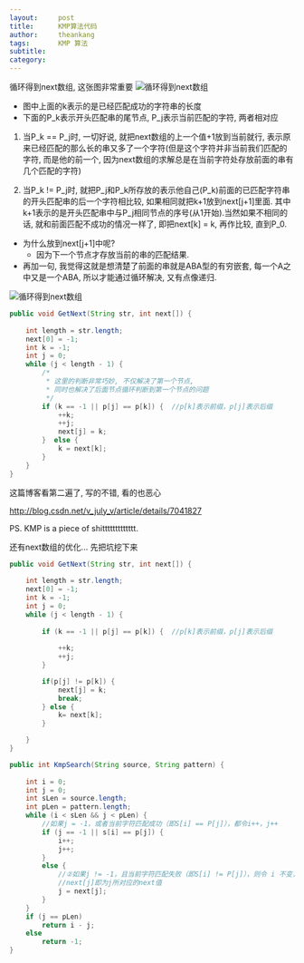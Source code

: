 ```yaml
---
layout:     post
title:      KMP算法代码
author:     theankang
tags: 		KMP 算法
subtitle:  	
category:  
---
```

循环得到next数组, 这张图非常重要
![循环得到next数组](http://img.blog.csdn.net/20150812214857858)

- 图中上面的k表示的是已经匹配成功的字符串的长度
- 下面的P_k表示开头匹配串的尾节点, P_j表示当前匹配的字符, 两者相对应

1. 当P_k == P_j时, 一切好说, 就把next数组的上一个值+1放到当前就行, 表示原来已经匹配的那么长的串又多了一个字符(但是这个字符并非当前我们匹配的字符, 而是他的前一个, 因为next数组的求解总是在当前字符处存放前面的串有几个匹配的字符)

2. 当P_k != P_j时, 就把P_j和P_k所存放的表示他自己(P_k)前面的已匹配字符串的开头匹配串的后一个字符相比较, 如果相同就把k+1放到next[j+1]里面. 其中k+1表示的是开头匹配串中与P_j相同节点的序号(从1开始).当然如果不相同的话, 就和前面匹配不成功的情况一样了, 即把next[k] = k, 再作比较, 直到P_0. 
- 为什么放到next[j+1]中呢? 
  - 因为下一个节点才存放当前的串的匹配结果.
- 再加一句, 我觉得这就是想清楚了前面的串就是ABA型的有穷嵌套, 每一个A之中又是一个ABA, 所以才能通过循环解决, 又有点像递归.

![循环得到next数组](http://img.blog.csdn.net/20140809163257703)

``` Java
public void GetNext(String str, int next[]) {  
    
    int length = str.length;
    next[0] = -1;  
    int k = -1;  
    int j = 0;  
    while (j < length - 1) {  
        /*
         * 这里的判断非常巧妙, 不仅解决了第一个节点, 
         * 同时也解决了后面节点循环判断到第一个节点的问题
         */ 
        if (k == -1 || p[j] == p[k]) {  //p[k]表示前缀，p[j]表示后缀 
            ++k;  
            ++j;  
            next[j] = k;  
        }  else {  
            k = next[k];  
        }  
    }  
}  
```
这篇博客看第二遍了, 写的不错, 看的也恶心

http://blog.csdn.net/v_july_v/article/details/7041827

PS. KMP is a piece of shittttttttttttt.

还有next数组的优化... 先把坑挖下来

``` Java
public void GetNext(String str, int next[]) {  
    
    int length = str.length;
    next[0] = -1;  
    int k = -1;  
    int j = 0;  
    while (j < length - 1) {
        
        if (k == -1 || p[j] == p[k]) {  //p[k]表示前缀，p[j]表示后缀 
          
            ++k;  
            ++j;  
        }

        if(p[j] != p[k]) {
            next[j] = k;
            break;
        } else {
            k= next[k];
        }

    }  
} 

public int KmpSearch(String source, String pattern) {  
    
    int i = 0;  
    int j = 0; 
    int sLen = source.length;
    int pLen = pattern.length;
    while (i < sLen && j < pLen) {  
        //如果j = -1，或者当前字符匹配成功（即S[i] == P[j]），都令i++，j++      
        if (j == -1 || s[i] == p[j]) {  
            i++;  
            j++;  
        }  
        else {  
            //②如果j != -1，且当前字符匹配失败（即S[i] != P[j]），则令 i 不变，j = next[j]      
            //next[j]即为j所对应的next值        
            j = next[j];  
        }  
    }  
    if (j == pLen)  
        return i - j;  
    else  
        return -1;  
}  
```